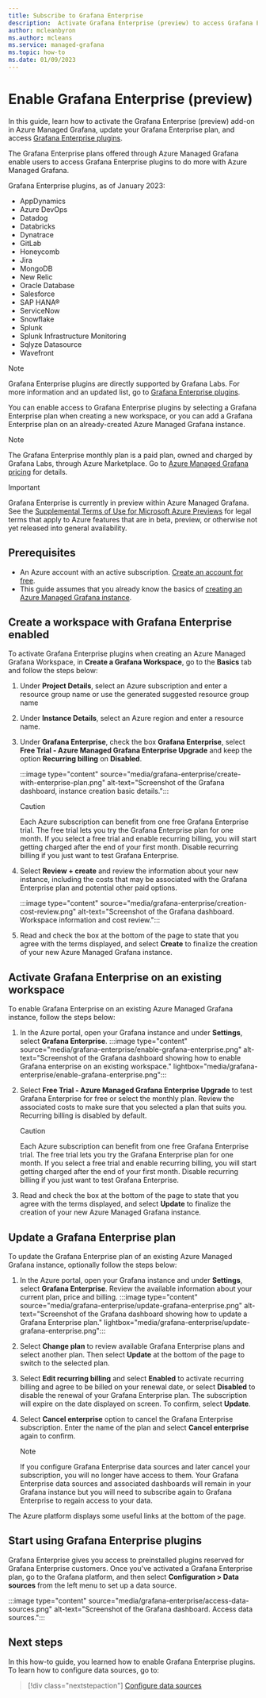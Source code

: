```yaml
---
title: Subscribe to Grafana Enterprise
description:  Activate Grafana Enterprise (preview) to access Grafana Enterprise plugins within Azure Managed Grafana
author: mcleanbyron
ms.author: mcleans
ms.service: managed-grafana
ms.topic: how-to 
ms.date: 01/09/2023
---
```


# Enable Grafana Enterprise (preview)

In this guide, learn how to activate the Grafana Enterprise (preview) add-on in Azure Managed Grafana, update your Grafana Enterprise plan, and access [Grafana Enterprise plugins](https://grafana.com/docs/plugins/).

The Grafana Enterprise plans offered through Azure Managed Grafana enable users to access Grafana Enterprise plugins to do more with Azure Managed Grafana.

Grafana Enterprise plugins, as of January 2023:

- AppDynamics
- Azure DevOps
- Datadog
- Databricks
- Dynatrace
- GitLab
- Honeycomb
- Jira
- MongoDB
- New Relic
- Oracle Database
- Salesforce
- SAP HANA®
- ServiceNow
- Snowflake
- Splunk
- Splunk Infrastructure Monitoring
- Sqlyze Datasource
- Wavefront

> [!NOTE]
> Grafana Enterprise plugins are directly supported by Grafana Labs. For more information and an updated list, go to [Grafana Enterprise plugins](https://grafana.com/docs/plugins/).

You can enable access to Grafana Enterprise plugins by selecting a Grafana Enterprise plan when creating a new workspace, or you can add a Grafana Enterprise plan on an already-created Azure Managed Grafana instance.

> [!NOTE]
> The Grafana Enterprise monthly plan is a paid plan, owned and charged by Grafana Labs, through Azure Marketplace. Go to [Azure Managed Grafana pricing](https://azure.microsoft.com/pricing/details/managed-grafana/) for details.

> [!IMPORTANT]
> Grafana Enterprise is currently in preview within Azure Managed Grafana.
> See the [Supplemental Terms of Use for Microsoft Azure Previews](https://azure.microsoft.com/support/legal/preview-supplemental-terms/) for legal terms that apply to Azure features that are in beta, preview, or otherwise not yet released into general availability.

## Prerequisites

- An Azure account with an active subscription. [Create an account for free](https://azure.microsoft.com/free).
- This guide assumes that you already know the basics of [creating an Azure Managed Grafana instance](quickstart-managed-grafana-portal.md).

## Create a workspace with Grafana Enterprise enabled

To activate Grafana Enterprise plugins when creating an Azure Managed Grafana Workspace, in **Create a Grafana Workspace**, go to the **Basics** tab and follow the steps below:

1. Under **Project Details**, select an Azure subscription and enter a resource group name or use the generated suggested resource group name
1. Under **Instance Details**, select an Azure region and enter a resource name.
1. Under **Grafana Enterprise**, check the box **Grafana Enterprise**, select **Free Trial - Azure Managed Grafana Enterprise Upgrade** and keep the option **Recurring billing** on **Disabled**.

    :::image type="content" source="media/grafana-enterprise/create-with-enterprise-plan.png" alt-text="Screenshot of the Grafana dashboard, instance creation basic details.":::

    > [!CAUTION]
    > Each Azure subscription can benefit from one free Grafana Enterprise trial. The free trial lets you try the Grafana Enterprise plan for one month. If you select a free trial and enable recurring billing, you will start getting charged after the end of your first month. Disable recurring billing if you just want to test Grafana Enterprise.

1. Select **Review + create** and review the information about your new instance, including the costs that may be associated with the Grafana Enterprise plan and potential other paid options.

    :::image type="content" source="media/grafana-enterprise/creation-cost-review.png" alt-text="Screenshot of the Grafana dashboard. Workspace information and cost review.":::

1. Read and check the box at the bottom of the page to state that you agree with the terms displayed, and select **Create** to finalize the creation of your new Azure Managed Grafana instance.

## Activate Grafana Enterprise on an existing workspace

To enable Grafana Enterprise on an existing Azure Managed Grafana instance, follow the steps below:

  1. In the Azure portal, open your Grafana instance and under **Settings**, select **Grafana Enterprise**.
       :::image type="content" source="media/grafana-enterprise/enable-grafana-enterprise.png" alt-text="Screenshot of the Grafana dashboard showing how to enable Grafana enterprise on an existing workspace." lightbox="media/grafana-enterprise/enable-grafana-enterprise.png":::
  1. Select **Free Trial - Azure Managed Grafana Enterprise Upgrade** to test Grafana Enterprise for free or select the monthly plan. Review the associated costs to make sure that you selected a plan that suits you. Recurring billing is disabled by default.
        > [!CAUTION]
        > Each Azure subscription can benefit from one free Grafana Enterprise trial. The free trial lets you try the Grafana Enterprise plan for one month. If you select a free trial and enable recurring billing, you will start getting charged after the end of your first month. Disable recurring billing if you just want to test Grafana Enterprise.

  1. Read and check the box at the bottom of the page to state that you agree with the terms displayed, and select **Update** to finalize the creation of your new Azure Managed Grafana instance.

## Update a Grafana Enterprise plan

To update the Grafana Enterprise plan of an existing Azure Managed Grafana instance, optionally follow the steps below:

  1. In the Azure portal, open your Grafana instance and under **Settings**, select **Grafana Enterprise**. Review the available information about your current plan, price and billing.
    :::image type="content" source="media/grafana-enterprise/update-grafana-enterprise.png" alt-text="Screenshot of the Grafana dashboard showing how to update a Grafana Enterprise plan." lightbox="media/grafana-enterprise/update-grafana-enterprise.png":::
  1. Select **Change plan** to review available Grafana Enterprise plans and select another plan. Then select **Update** at the bottom of the page to switch to the selected plan.
  1. Select **Edit recurring billing** and select **Enabled** to activate recurring billing and agree to be billed on your renewal date, or select **Disabled** to disable the renewal of your Grafana Enterprise plan. The subscription will expire on the date displayed on screen. To confirm, select **Update**.
  1. Select **Cancel enterprise** option to cancel the Grafana Enterprise subscription. Enter the name of the plan and select **Cancel enterprise** again to confirm.

      > [!NOTE]
      > If you configure Grafana Enterprise data sources and later cancel your subscription, you will no longer have access to them. Your Grafana Enterprise data sources and associated dashboards will remain in your Grafana instance but you will need to subscribe again to Grafana Enterprise to regain access to your data.

The Azure platform displays some useful links at the bottom of the page.

## Start using Grafana Enterprise plugins

Grafana Enterprise gives you access to preinstalled plugins reserved for Grafana Enterprise customers. Once you've activated a Grafana Enterprise plan, go to the Grafana platform, and then select **Configuration >  Data sources** from the left menu to set up a data source.

:::image type="content" source="media/grafana-enterprise/access-data-sources.png" alt-text="Screenshot of the Grafana dashboard. Access data sources.":::

## Next steps

In this how-to guide, you learned how to enable Grafana Enterprise plugins. To learn how to configure data sources, go to:

> [!div class="nextstepaction"]
> [Configure data sources](how-to-data-source-plugins-managed-identity.md)
